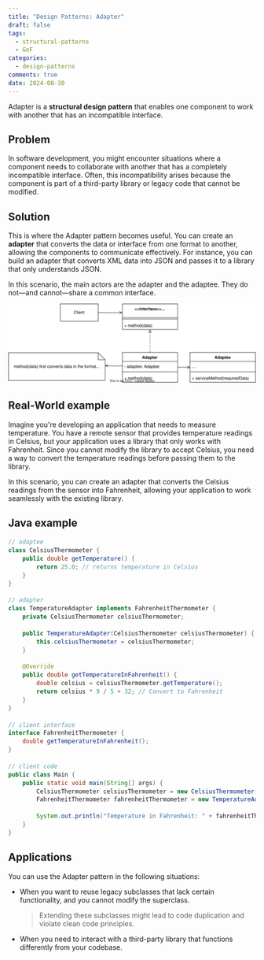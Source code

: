 ```yaml
---
title: "Design Patterns: Adapter"
draft: false
tags:
  - structural-patterns
  - GoF
categories:
  - design-patterns
comments: true
date: 2024-08-30
---
```

Adapter is a **structural design pattern** that enables one component to work with another that has an incompatible interface.
## Problem
In software development, you might encounter situations where a component needs to collaborate with another that has a completely incompatible interface. Often, this incompatibility arises because the component is part of a third-party library or legacy code that cannot be modified.
## Solution
This is where the Adapter pattern becomes useful. You can create an **adapter** that converts the data or interface from one format to another, allowing the components to communicate effectively. For instance, you can build an adapter that converts XML data into JSON and passes it to a library that only understands JSON.

In this scenario, the main actors are the adapter and the adaptee. They do not—and cannot—share a common interface.

![AdapterDiagram.svg](AdapterDiagram.svg)

## Real-World example
Imagine you're developing an application that needs to measure temperature. You have a remote sensor that provides temperature readings in Celsius, but your application uses a library that only works with Fahrenheit. Since you cannot modify the library to accept Celsius, you need a way to convert the temperature readings before passing them to the library.

In this scenario, you can create an adapter that converts the Celsius readings from the sensor into Fahrenheit, allowing your application to work seamlessly with the existing library.

## Java example
```java
// adaptee
class CelsiusThermometer {
    public double getTemperature() {
        return 25.0; // returns temperature in Celsius
    }
}

// adapter
class TemperatureAdapter implements FahrenheitThermometer {
    private CelsiusThermometer celsiusThermometer;

    public TemperatureAdapter(CelsiusThermometer celsiusThermometer) {
        this.celsiusThermometer = celsiusThermometer;
    }

    @Override
    public double getTemperatureInFahrenheit() {
        double celsius = celsiusThermometer.getTemperature();
        return celsius * 9 / 5 + 32; // Convert to Fahrenheit
    }
}

// client interface
interface FahrenheitThermometer {
    double getTemperatureInFahrenheit();
}

// client code
public class Main {
    public static void main(String[] args) {
        CelsiusThermometer celsiusThermometer = new CelsiusThermometer();
        FahrenheitThermometer fahrenheitThermometer = new TemperatureAdapter(celsiusThermometer);
        
        System.out.println("Temperature in Fahrenheit: " + fahrenheitThermometer.getTemperatureInFahrenheit());
    }
}

```
## Applications
You can use the Adapter pattern in the following situations:

- When you want to reuse legacy subclasses that lack certain functionality, and you cannot modify the superclass.
    
    > Extending these subclasses might lead to code duplication and violate clean code principles.
    
- When you need to interact with a third-party library that functions differently from your codebase.

